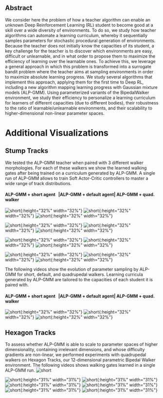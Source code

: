 ## Abstract

We consider here the problem of how a teacher algorithm can enable an unknown Deep Reinforcement Learning (RL) student 
to become good at a skill over a wide diversity of environments. To do so, we study how teacher algorithms can automate 
a learning curriculum, whereby it sequentially samples parameters for stochastic procedural generation of environments. 
Because the teacher does not initially know the capacities of its student, a key challenge for the teacher is to discover
 which environments are easy, difficult or unlearnable, and in what order to propose them to maximize the efficiency of 
 learning over the learnable ones. To achieve this, we leverage a general approach in which this problem is transformed 
 into a surrogate bandit problem where the teacher aims at sampling environments in order to maximize absolute learning 
 progress. We study several algorithms that implement this approach, applying them for the first time to Deep RL, including 
 a new algorithm mapping learning progress with Gaussian mixture models (ALP-GMM). Using parameterized variants of the 
 BipedalWalker environment, we study their efficiency to personalize a learning curriculum for learners of different 
 capacities (due to different bodies), their robustness to the ratio of learnable/unlearnable environments, and their 
 scalability to higher-dimensional non-linear parameter spaces.


# Additional Visualizations


## Stump Tracks
We tested the ALP-GMM teacher when paired with 3 different walker morphologies. For each of these walkers we show the
learned walking gates after being trained on a curriculum generated by ALP-GMM. A single run of ALP-GMM allows to train
 Soft Actor-Critic controllers to master a wide range of track distributions.

####  ALP-GMM + short agent &nbsp; |ALP-GMM + default agent| ALP-GMM + quad. walker

![short](graphics/walker_gates/demo_short_stump_gmm_asquad_0.gif){:height="32%" width="32%"}
![short](graphics/walker_gates/demo_default_stump_gmm_asquad_0.gif){:height="32%" width="32%"}
![short](graphics/walker_gates/demo_quadru_stump_gmm_compact_0.gif){:height="32%" width="32%"}

![short](graphics/walker_gates/demo_short_stump_gmm_asquad_3.gif){:height="32%" width="32%"}
![short](graphics/walker_gates/demo_default_stump_gmm_asquad_1.gif){:height="32%" width="32%"}
![short](graphics/walker_gates/demo_quadru_stump_gmm_compact_3.gif){:height="32%" width="32%"}

![short](graphics/walker_gates/demo_short_stump_gmm_asquad_2.gif){:height="32%" width="32%"}
![short](graphics/walker_gates/demo_default_stump_gmm_asquad_2.gif){:height="32%" width="32%"}
![short](graphics/walker_gates/demo_quadru_stump_gmm_compact_2.gif){:height="32%" width="32%"}


![short](graphics/walker_gates/demo_short_stump_gmm_asquad_1.gif){:height="32%" width="32%"}
![short](graphics/walker_gates/demo_default_stump_gmm_asquad_3.gif){:height="32%" width="32%"}
![short](graphics/walker_gates/demo_quadru_stump_gmm_compact_1.gif){:height="32%" width="32%"}

The following videos show the evolution of parameter sampling by ALP-GMM for short, default, and quadrupedal walkers.
Learning curricula generated by ALP-GMM are tailored to the capacities of each student it is paired with.

####  ALP-GMM + short agent &nbsp; |ALP-GMM + default agent| ALP-GMM + quad. walker
![short](graphics/GMM_gmmcshortcpu21-0611.gif){:height="32%" width="32%"}
![short](graphics/GMM_gmmcdefaultcpu21-063.gif){:height="32%" width="32%"}
![short](graphics/GMM_gmmclongcpu21-060.gif){:height="32%" width="32%"}



## Hexagon Tracks
To assess whether ALP-GMM is able to scale to parameter spaces of higher dimensionality, containing irrelevant
 dimensions, and whose difficulty gradients are non-linear, we performed experiments with quadrupedal walkers on Hexagon Tracks,
  our 12-dimensional parametric Bipedal Walker environment. The following videos shows walking gates learned in a single ALP-GMM run.
![short](graphics/walker_gates/stump_gmm_demo_26.gif)

![short](graphics/walker_gates/stump_gmm_demo_compact_3.gif){:height="31%" width="31%"}
![short](graphics/walker_gates/stump_gmm_demo_compact_8.gif){:height="31%" width="31%"}
![short](graphics/walker_gates/stump_gmm_demo_compact_10.gif){:height="31%" width="31%"}
![short](graphics/walker_gates/stump_gmm_demo_compact_19.gif){:height="31%" width="31%"}
![short](graphics/walker_gates/stump_gmm_demo_compact_48.gif){:height="31%" width="31%"}
![short](graphics/walker_gates/stump_gmm_demo_compact_36.gif){:height="31%" width="31%"}